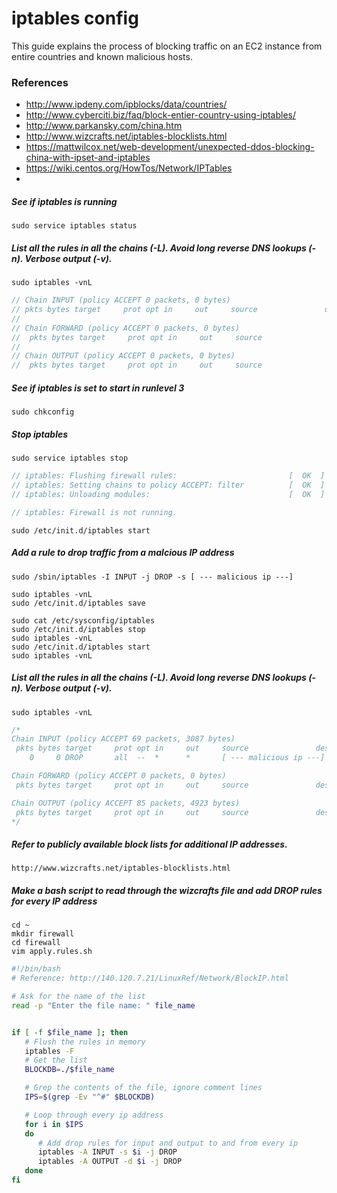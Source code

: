 # iptables config

This guide explains the process of blocking traffic on an EC2 instance from entire countries and known malicious hosts. 

### References
* http://www.ipdeny.com/ipblocks/data/countries/
* http://www.cyberciti.biz/faq/block-entier-country-using-iptables/
* http://www.parkansky.com/china.htm
* http://www.wizcrafts.net/iptables-blocklists.html
* https://mattwilcox.net/web-development/unexpected-ddos-blocking-china-with-ipset-and-iptables
* https://wiki.centos.org/HowTos/Network/IPTables
* 


##### See if iptables is running
	sudo service iptables status
	
##### List all the rules in all the chains (-L). Avoid long reverse DNS lookups (-n). Verbose output (-v).
	sudo iptables -vnL
```c
// Chain INPUT (policy ACCEPT 0 packets, 0 bytes)
// pkts bytes target     prot opt in     out     source               destination
// 
// Chain FORWARD (policy ACCEPT 0 packets, 0 bytes)
//  pkts bytes target     prot opt in     out     source               destination
// 
// Chain OUTPUT (policy ACCEPT 0 packets, 0 bytes)
//  pkts bytes target     prot opt in     out     source               destination
```

##### See if iptables is set to start in runlevel 3
	sudo chkconfig


##### Stop iptables
	sudo service iptables stop
```c
// iptables: Flushing firewall rules:                         [  OK  ]
// iptables: Setting chains to policy ACCEPT: filter          [  OK  ]
// iptables: Unloading modules:                               [  OK  ]
```


```c
// iptables: Firewall is not running.
```
	sudo /etc/init.d/iptables start

##### Add a rule to drop traffic from a malcious IP address
	sudo /sbin/iptables -I INPUT -j DROP -s [ --- malicious ip ---]

	sudo iptables -vnL
	sudo /etc/init.d/iptables save
	
	sudo cat /etc/sysconfig/iptables
	sudo /etc/init.d/iptables stop
	sudo iptables -vnL
	sudo /etc/init.d/iptables start
	sudo iptables -vnL

	
##### List all the rules in all the chains (-L). Avoid long reverse DNS lookups (-n). Verbose output (-v).
	sudo iptables -vnL
```c
/*
Chain INPUT (policy ACCEPT 69 packets, 3087 bytes)
 pkts bytes target     prot opt in     out     source               destination
    0     0 DROP       all  --  *      *       [ --- malicious ip ---]       0.0.0.0/0

Chain FORWARD (policy ACCEPT 0 packets, 0 bytes)
 pkts bytes target     prot opt in     out     source               destination

Chain OUTPUT (policy ACCEPT 85 packets, 4923 bytes)
 pkts bytes target     prot opt in     out     source               destination
*/
```

##### Refer to publicly available block lists for additional IP addresses. 
	http://www.wizcrafts.net/iptables-blocklists.html

##### Make a bash script to read through the wizcrafts file and add DROP rules for every IP address
	cd ~
	mkdir firewall
	cd firewall
	vim apply.rules.sh
```bash
#!/bin/bash
# Reference: http://140.120.7.21/LinuxRef/Network/BlockIP.html

# Ask for the name of the list
read -p "Enter the file name: " file_name


if [ -f $file_name ]; then
   # Flush the rules in memory
   iptables -F
   # Get the list
   BLOCKDB=./$file_name

   # Grep the contents of the file, ignore comment lines
   IPS=$(grep -Ev "^#" $BLOCKDB)

   # Loop through every ip address
   for i in $IPS
   do
      # Add drop rules for input and output to and from every ip
      iptables -A INPUT -s $i -j DROP
      iptables -A OUTPUT -d $i -j DROP
   done
fi
```

<!---
ad ae af ag ai al am ao ap ar as at au aw az ba bb bd be bf bg bh bi bj bl bm bn bo bq br bs bt bw by bz ca cd cf cg ch ci ck cl cm cn co cr cu cv cw cy cz de dj dk dm do dz ec ee eg er es et eu fi fj fm fo fr ga gb gd ge gf gg gh gi gl gm gn gp gq gr gt gu gw gy hk hn hr ht hu id ie il im in io iq ir is it je jm jo jp ke kg kh ki km kn kp kr kw ky kz la lb lc li lk lr ls lt lu lv ly ma mc md me mf mg mh mk ml mm mn mo mp mq mr ms mt mu mv mw mx my mz na nc ne nf ng ni nl no np nr nu nz om pa pe pf pg ph pk pl pm pr ps pt pw py qa re ro rs ru rw sa sb sc sd se sg si sk sl sm sn so sr ss st sv sx sy sz tc td tg th tj tk tl tm tn to tr tt tv tw tz ua ug us uy uz va vc ve vg vi vn vu wf ws ye yt za zm zw
-->
